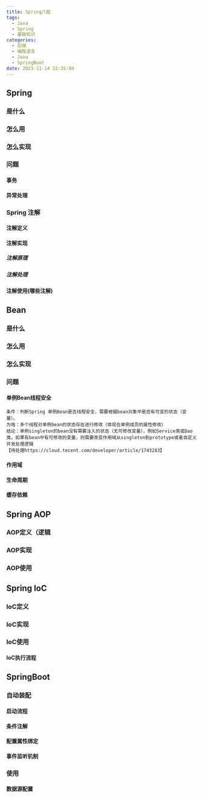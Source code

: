 ```yaml
---
title: Spring八股
tags:
  - Java
  - Spring
  - 基础知识
categories:
  - 后端
  - 编程语言
  - Java
  - SpringBoot
date: 2023-11-14 22:35:04
---
```

## Spring

### 是什么
### 怎么用
### 怎么实现
### 问题
#### 事务
#### 异常处理


### Spring 注解
#### 注解定义
#### 注解实现
##### 注解原理
##### 注解处理

#### 注解使用(哪些注解)


## Bean
### 是什么
### 怎么用
### 怎么实现

### 问题
#### 单例Bean线程安全
	条件：判断Spring 单例Bean是否线程安全，需要根据bean对象中是否有可变的状态（变量）。
	为啥：多个线程对单例bean的状态存在进行修改（体现在单例成员的属性修改）
	结论：单例singleton的bean没有需要注入的状态（无可修改变量），例如Service类或Dao类。如果有bean中有可修改的变量，则需要改变作用域从singleton到prototype或者自定义并发处理逻辑
	【待处理https://cloud.tecent.com/developer/article/1743283】
#### 作用域
#### 生命周期
#### 缓存依赖





## Spring AOP
### AOP定义（逻辑

### AOP实现
### AOP使用

## Spring IoC
### IoC定义
### IoC实现
### IoC使用
#### IoC执行流程



## SpringBoot
### 自动装配
#### 启动流程

#### 条件注解
#### 配置属性绑定

#### 事件监听机制


### 使用
#### 数据源配置

